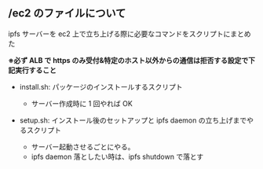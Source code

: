 ## /ec2 のファイルについて

ipfs サーバーを ec2 上で立ち上げる際に必要なコマンドをスクリプトにまとめた

**※必ず ALB で https のみ受付&特定のホスト以外からの通信は拒否する設定で下記実行すること**

- install.sh: パッケージのインストールするスクリプト

  - サーバー作成時に 1 回やれば OK

- setup.sh: インストール後のセットアップと ipfs daemon の立ち上げまでやるスクリプト
  - サーバー起動させるごとにやる。
  - ipfs daemon 落としたい時は、ipfs shutdown で落とす
